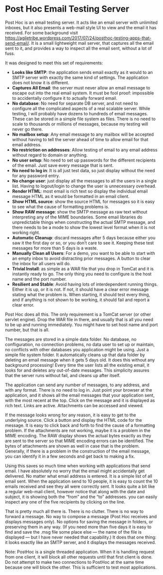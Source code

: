 # Post Hoc Email Testing Server

Post Hoc is an email testing server.  It acts like an email server with unlimited inboxes, but it also presents a web-mail style UI to view and the email it has received.  For some background visit <https://agiletribe.wordpress.com/2017/07/24/posthoc-testing-apps-that-send-email/>.  It is a small lightweight mail server, that captures all the email sent to it, and provides a way to inspect all the email sent, without a lot of fuss.

It was designed to meet this set of requirements:

* **Looks like SMTP**:  the application sends email exactly as it would to an SMTP server with exactly the same kind of settings.  The application does not know it is different.
* **Captures All Email**: the server must never allow an email message to escape out into the real email system.  It must be fool proof: impossible to accidentally configure it to actually forward email.
* **No database**: No need for separate DB server, and not need to configure all the complicated aspects of a real scalable server.  While testing, I will probably have dozens to hundreds of email messages.  These can be stored in a simple file system as files.  There is no need to scale to thousands or millions of messages, because my testing will never go there.
* **No mailbox setup**:  Any email message to any mailbox will be accepted without having to tell the server ahead of time to allow email for that email address.
* **No restriction on addresses**: Allow testing of email to any email address without regard to domain or anything.
* **No user setup**: No need to set up passwords for the different recipients of the email.  Just save every message that is sent.
* **No need to log in**:  It is all just test data, so just display without the need for any password entry.
* **No change user**: just display all the messages to all the users in a single list.  Having to logout/login to change the user is unnecessary overhead.
* **Render HTML**: most email is rich text so display the individual email message  HTML as it would be formatted in an email client.
* **Show HTML source**: show the source HTML for messages so it is easy to see what the cause of formatting problems is.
* **Show RAW message**: show the SMTP message as raw text without interpreting any of the MIME boundaries.  Some email libraries do unpredictable things when constructing the actual SMTP message, and there needs to be a mode to show the lowest level format when it is not working right.
* **Automatic Cleanup**: discard messages after 5 days because either you saw it the first day or so, or you don’t care to see it.  Keeping these test messages for more than 5 days is a waste.
* **Manually Clean all Users**: For a demo, you want to be able to start with an empty inbox to avoid distracting prior messages.  A button to clear the inbox for all users will do.
* **Trivial Install**: as simple as a WAR file that you drop in TomCat and it is instantly ready to go.  The only thing you need to configure is the host name and the port number.
* **Resilient and Stable**: Avoid having lots of interdependent running things.  Either it is up, or it is not.  If not, it should have a clear error message stating what the problem is.  When starting, it should test every thing, and if anything is not shown to be working, it should fail and report a clear error.


Post Hoc does all this.  The only requirement is a TomCat server (or other servlet engine).  Drop the WAR file in there, and usually that is all you need to be up and running immediately.  You might have to set host name and port number, but that is all.

The messages are stored in a simple data folder.  No database, no confliguration, no connection problems, no data user to set up or maintain, no conflicts with other databases you application might be using.  Just a simple file system folder.  It automatically cleans up that data folder by deleting an email message when it gets 5 days old.  It does this without any background processing!  Every time the user lists all the existing email, it looks for and deletes any out-of-date messages.  This simplicity assures that the server runs without fail, and cleans up after itself.

The application can send any number of messages, to any address, and with any format.  There is no need to log in.  Just point your browser at the application, and it shows all the email messages that your application sent, with the most recent at the top.  Click on the message and it is displayed as rich text. Links are active.  Attachments can be accessed and viewed.

If the message looks wrong for any reason, it is easy to get to the underlying source.  Click a button and display the HTML code for the message.  It is easy to click back and forth to find the cause of a formatting problem.  If the attachments are not working, maybe it is a problem in the MIME encoding.  The RAW display shows the actual bytes exactly as they are sent to the server so that MIME encoding errors can be identified.  The bytes of attachments are shown as well in case that is the problem.  Generally, if there is a problem in the construction of the email message, you can identify it in a few seconds and get back to making a fix.

Using this saves so much time when working with applications that send email.  I have absolutely no worry that the email might accidentally get delivered.  No matter what email address is entered.  It is a simple list of all email sent.   When the application send to 10 people, it is easy to count the 10 emails received and see they all were correctly sent.  It looks quite a bit like a regular web-mail client, however notice that along with the date and subject, it is showing both the “from” and the “to” addresses.   you can easily inspect any one of the five recipients by clicking on the line.

That is pretty much all there is.  There is no clutter.  There is no way to forward a message.  No way to compose a message (Post Hoc receives and displays messages only).  No options for saving the message in folders, or preserving them in any way.  (If you need more than five days it is easy to find and save the .msg file some place else — the name of the file is displayed — but I have never needed that capability.)   It does that one thing:  it looks exactly like an SMTP server, and it displays the messages received.

Note:  PostHoc is a single threaded application.  When it is handling request from one client, it will block all other requests until that first client is done.   Do not attempt to make two connections to PostHoc at the same time because one will block the other.  This is sufficient to test most applications.


